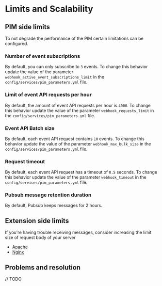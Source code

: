 # Limits and Scalability

## PIM side limits

To not degrade the performance of the PIM certain limitations can be configured.

### Number of event subscriptions

By default, you can only subscribe to `3` events. To change this behavior update the value of the parameter `webhook_active_event_subscriptions_limit` in the `config/services/pim_parameters.yml` file.

### Limit of event API requests per hour

By default, the amount of event API requests per hour is `4000`. To change this behavior update the value of the parameter `webhook_requests_limit` in the `config/services/pim_parameters.yml` file.

### Event API Batch size

By default, each event API request contains `10` events. To change this behavior update the value of the parameter `webhook_max_bulk_size` in the `config/services/pim_parameters.yml` file.

### Request timeout

By default, each event API request has a timeout of `0.5` seconds. To change this behavior update the value of the parameter `webhook_timeout` in the `config/services/pim_parameters.yml` file.

### Pubsub message retention duration

By default, Pubsub keeps messages for 2 hours.


## Extension side limits

If you're having trouble receiving messages, consider increasing the limit size of request body of your server

* [Apache](https://httpd.apache.org/docs/current/mod/core.html#limitrequestbody)
* [Nginx](http://nginx.org/en/docs/http/ngx_http_core_module.html#client_max_body_size)

## Problems and resolution

// TODO
